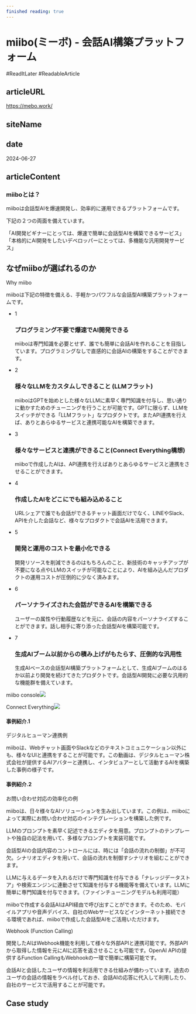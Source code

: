 ```yaml
---
finished reading: true
---
```

# miibo(ミーボ) - 会話AI構築プラットフォーム
  #ReadItLater 
 #ReadableArticle

## articleURL
https://mebo.work/

## siteName


## date
2024-06-27

## articleContent
### miiboとは？

miiboは会話型AIを爆速開発し、効率的に運用できるプラットフォームです。

下記の２つの両面を備えています。

「AI開発ビギナーにとっては、爆速で簡単に会話型AIを構築できるサービス」  
「本格的にAI開発をしたいデベロッパーにとっては、多機能な汎用開発サービス」

## なぜmiiboが選ばれるのか

Why miibo

miiboは下記の特徴を備える、手軽かつパワフルな会話型AI構築プラットフォームです。

-   1
    
    ### プログラミング不要で爆速でAI開発できる
    
    miiboは専門知識を必要とせず、誰でも簡単に会話AIを作れることを目指しています。プログラミングなしで直感的に会話AIの構築をすることができます。
    
-   2
    
    ### 様々なLLMをカスタムしできること (LLMフラット)
    
    miiboはGPTを始めとした様々なLLMに素早く専門知識を付与し、思い通りに動かすためのチューニングを行うことが可能です。GPTに限らず、LLMをスイッチができる「LLMフラット」なプロダクトです。またAPI連携を行えば、ありとあらゆるサービスと連携可能なAIを構築できます。
    
-   3
    
    ### 様々なサービスと連携ができること(Connect Everything構想)
    
    miiboで作成したAIは、API連携を行えばありとあらゆるサービスと連携をさせることができます。
    
-   4
    
    ### 作成したAIをどこにでも組み込めること
    
    URLシェアで誰でも会話ができるチャット画面だけでなく、LINEやSlack、APIを介した会話など、様々なプロダクトで会話AIを活用できます。
    
-   5
    
    ### 開発と運用のコストを最小化できる
    
    開発リソースを削減できるのはもちろんのこと、新技術のキャッチアップが不要になる点やLLMのスイッチが可能なことにより、AIを組み込んだプロダクトの運用コストが圧倒的に少なく済みます。
    
-   6
    
    ### パーソナライズされた会話ができるAIを構築できる
    
    ユーザーの属性や行動履歴などを元に、会話の内容をパーソナライズすることができます。話し相手に寄り添った会話型AIを構築可能です。
    
-   7
    
    ### 生成AIブーム以前からの積み上げがもたらす、圧倒的な汎用性
    
    生成AIベースの会話型AI構築プラットフォームとして、生成AIブームのはるか以前より開発を続けてきたプロダクトです。会話型AI開発に必要な汎用的な機能群を備えています。
    

miibo console![](https://mebo.work/images/console_screen.png)

Connect Everything![](https://mebo.work/images/connecteverything.png)

#### 事例紹介.1

デジタルヒューマン連携例

miiboは、Webチャット画面やSlackなどのテキストコミュニケーション以外にも、様々なUIと連携をすることが可能です。この動画は、デジタルヒューマン株式会社が提供するAIアバターと連携し、インタビュアーとして活動するAIを構築した事例の様子です。

  

#### 事例紹介.2

お問い合わせ対応の効率化の例

miiboは、日々様々なAIソリューションを生み出しています。この例は、miiboによって実際にお問い合わせ対応のインテグレーションを構築した例です。

LLMのプロンプトを素早く記述できるエディタを用意。プロンプトのテンプレートや独自の記法を用いて、多様なプロンプトを実装可能です。

会話型AIの会話内容のコントロールには、時には「会話の流れの制御」が不可欠。シナリオエディタを用いて、会話の流れを制御すシナリオを組むことができます。

LLMに与えるデータを入れるだけで専門知識を付与できる「ナレッジデータストア」や検索エンジンに連動させて知識を付与する機能等を備えています。LLMに簡単に専門知識を付与できます。（ファインチューニングモデルも利用可能）

miiboで作成する会話AIはAPI経由で呼び出すことができます。そのため、モバイルアプリや音声デバイス、自社のWebサービスなどインターネット接続できる環境であれば、miiboで作成した会話型AIをご活用いただけます。

Webhook (Function Calling)

開発したAIはWebhook機能を利用して様々な外部APIと連携可能です。外部APIから取得した情報を元にAIに応答を返させることも可能です。OpenAI APIの提供するFunction CallingもWebhookの一環で簡単に構築可能です。

会話AIと会話したユーザの情報を利活用できる仕組みが備わっています。過去のユーザの会話の情報をラベル付しておき、会話AIの応答に代入して利用したり、自社のサービスで活用することが可能です。

## Case study